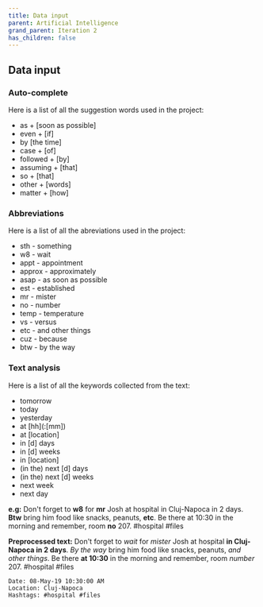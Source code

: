 ```yaml
---
title: Data input
parent: Artificial Intelligence
grand_parent: Iteration 2
has_children: false
---
```


## Data input

### Auto-complete
Here is a list of all the suggestion words used in the project:
* as + \[soon as possible\]
* even + \[if\]
* by \[the time\]
* case + \[of\]
* followed + \[by\]
* assuming + \[that\]
* so + \[that\]
* other + \[words\]
* matter + \[how\]

### Abbreviations
Here is a list of all the abreviations used in the project:
* sth - something
* w8 - wait
* appt - appointment
* approx - approximately
* asap - as soon as possible
* est - established
* mr - mister
* no - number
* temp - temperature
* vs - versus
* etc - and other things
* cuz - because
* btw - by the way

### Text analysis
Here is a list of all the keywords collected from the text:
* tomorrow
* today
* yesterday
* at \[hh\](:\[mm\])
* at \[location\]
* in \[d\] days
* in \[d\] weeks
* in \[location\]
* (in the) next \[d\] days
* (in the) next \[d\] weeks
* next week
* next day

**e.g:** Don't forget to **w8** for **mr** Josh at hospital in Cluj-Napoca in 2 days. **Btw** bring him food like snacks, peanuts, **etc**. Be there at 10:30 in the morning and remember, room **no** 207. #hospital #files

**Preprocessed text:** Don't forget to _wait_ for _mister_ Josh at hospital **in Cluj-Napoca in 2 days**. _By the way_ bring him food like snacks, peanuts, _and other things_. Be there **at 10:30** in the morning and remember, room _number_ 207. #hospital #files

	Date: 08-May-19 10:30:00 AM
	Location: Cluj-Napoca
	Hashtags: #hospital #files
